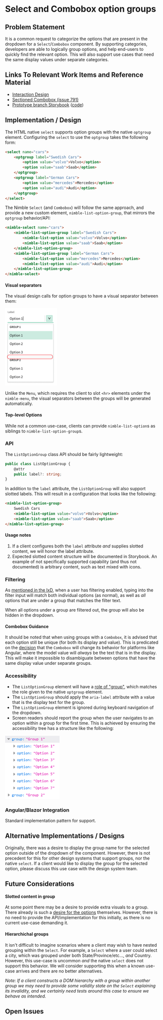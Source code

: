 # Select and Combobox option groups

## Problem Statement

It is a common request to categorize the options that are present in the dropdown for a `Select`/`Combobox` component. By supporting categories, developers are able to logically group options, and help end-users to quickly find the relevant option. This will also support use cases that need the same display values under separate categories.

## Links To Relevant Work Items and Reference Material

-   [Interaction Design](./IxD.md#groups)
-   [Sectioned Combobox (issue 791)](https://github.com/ni/nimble/issues/791)
-   [Prototype branch Storybook](https://60e89457a987cf003efc0a5b-cvmxlqwglb.chromatic.com/?path=/docs/components-select--docs) ([code](https://github.com/ni/nimble/tree/groupable-select))

## Implementation / Design

The HTML native `select` supports option groups with the native `optgroup` element. Configuring the `select` to use the `optgroup` takes the following form:

```html
<select name="cars">
    <optgroup label="Swedish Cars">
        <option value="volvo">Volvo</option>
        <option value="saab">Saab</option>
    </optgroup>
    <optgroup label="German Cars">
        <option value="mercedes">Mercedes</option>
        <option value="audi">Audi</option>
    </optgroup>
</select>
```

The Nimble `Select` (and `Combobox`) will follow the same approach, and provide a new custom element, `nimble-list-option-group`, that mirrors the `optgroup` behavior/API:

```html
<nimble-select name="cars">
    <nimble-list-option-group label="Swedish Cars">
        <nimble-list-option value="volvo">Volvo</option>
        <nimble-list-option value="saab">Saab</option>
    </nimble-list-option-group>
    <nimble-list-option-group label="German Cars">
        <nimble-list-option value="mercedes">Mercedes</option>
        <nimble-list-option value="audi">Audi</option>
    </nimble-list-option-group>
</nimble-select>
```

#### Visual separators

The visual design calls for option groups to have a visual separator between them:

![](./spec-images/option-group-separator.png)

Unlike the `Menu`, which requires the client to slot `<hr>` elements under the `nimble-menu`, the visual separators between the groups will be generated automatically.

#### Top-level Options

While not a common use-case, clients can provide `nimble-list-option`s as siblings to `nimble-list-option-group`s.

### API

The `ListOptionGroup` class API should be fairly lightweight:

```ts
public class ListOptionGroup {
    @attr
    public label?: string;
}
```

In addition to the `label` attribute, the `ListOptionGroup` will also support slotted labels. This will result in a configuration that looks like the following:

```html
<nimble-list-option-group>
    Swedish Cars
    <nimble-list-option value="volvo">Volvo</option>
    <nimble-list-option value="saab">Saab</option>
</nimble-list-option-group>
```

#### Usage notes

1. If a client configures both the `label` attribute _and_ supplies slotted content, we will honor the label attribute.
2. Expected slotted content structure will be documented in Storybook. An example of not specifically supported capability (and thus not documented) is arbitrary content, such as text mixed with icons.

### Filtering

As [mentioned in the IxD](https://github.com/ni/nimble/blob/main/packages/nimble-components/src/select/specs/IxD.md#groups), when a user has filtering enabled, typing into the filter input will match both individual options (as normal), as well as _all_ options that are under a group that matches the filter text.

When all options under a group are filtered out, the group will also be hidden in the dropdown.

#### Combobox Guidance

It should be noted that when using groups with a `Combobox`, it is advised that each option still be unique (for both its display and value). This is predicated on the [decision](https://github.com/ni/nimble/issues/1168#issuecomment-1568733159) that the `Combobox` will change its behavior for platforms like Angular, where the model value will _always_ be the text that is in the display. This will make it impossible to disambiguate between options that have the same display value under separate groups.

### Accessibility

-   The `ListOptionGroup` element will have a [role of "group"](https://developer.mozilla.org/en-US/docs/Web/Accessibility/ARIA/Roles/group_role), which matches the role given to the native `optgroup` element.
-   The `ListOptionGroup` should apply the `aria-label` attribute with a value that is the display text for the group.
-   The `ListOptionGroup` element is ignored during keyboard navigation of the dropdown.
-   Screen readers should report the group when the user navigates to an option within a group for the first time. This is achieved by ensuring the accessibility tree has a structure like the following:

![](./spec-images/option-group-accessibility-tree.PNG)

### Angular/Blazor Integration

Standard implementation pattern for support.

## Alternative Implementations / Designs

Originally, there was a desire to display the group name for the selected option outside of the dropdown of the component. However, there is not precedent for this for other design systems that support groups, nor the native `select`. If a client would like to display the group for the selected option, please discuss this use case with the design system team.

## Future Considerations

#### Slotted content in group

At some point there may be a desire to provide extra visuals to a group. There already is such a [desire for the options](https://github.com/ni/nimble/issues/1135) themselves. However, there is no need to provide the API/implementation for this initially, as there is no current use-case demanding it.

#### Hierarchichal groups

It isn't difficult to imagine scenarios where a client may wish to have nested grouping within the `Select`. For example, a `Select` where a user could select a city, which was grouped under both State/Province/etc..., _and_ Country. However, this use-case is uncommon _and_ the native `select` does not support this behavior. We will consider supporting this when a known use-case arrives and there are no better alternatives.

_Note: If a client constructs a DOM hierarchy with a group within another group we may need to provide some validity state on the `Select` explaining its invalidity, and we certainly need tests around this case to ensure we behave as intended._

## Open Issues

